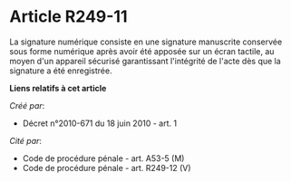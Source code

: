 # Article R249-11

La signature numérique consiste en une signature manuscrite conservée sous forme numérique après avoir été apposée sur un
écran tactile, au moyen d'un appareil sécurisé garantissant l'intégrité de l'acte dès que la signature a été enregistrée.

**Liens relatifs à cet article**

_Créé par_:

  - Décret n°2010-671 du 18 juin 2010 - art. 1

_Cité par_:

  - Code de procédure pénale - art. A53-5 (M)
  - Code de procédure pénale - art. R249-12 (V)
